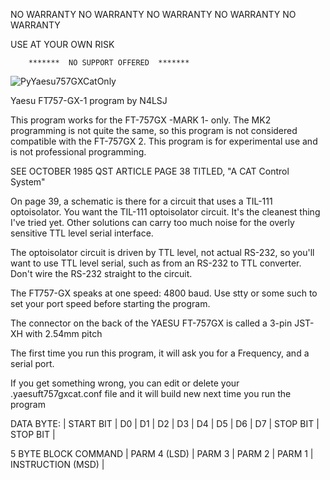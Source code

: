 
NO WARRANTY
NO WARRANTY
NO WARRANTY
NO WARRANTY
NO WARRANTY

USE AT YOUR OWN RISK

        *******  NO SUPPORT OFFERED  *******

![PyYaesu757GXCatOnly](https://user-images.githubusercontent.com/76819904/107883968-2f396980-6ec0-11eb-998e-cba89e6d7e38.png)

Yaesu FT757-GX-1 program by N4LSJ

This program works for the FT-757GX -MARK 1- only.  The MK2 programming
is not quite the same, so this program is not considered compatible
with the FT-757GX 2.   This program is for experimental use and is
not professional programming.

SEE OCTOBER 1985 QST ARTICLE PAGE 38 TITLED, "A CAT Control System"

On page 39, a schematic is there for a circuit that uses a TIL-111
optoisolator.  You want the TIL-111 optoisolator circuit.  It's the
cleanest thing I've tried yet.  Other solutions can carry too much
noise for the overly sensitive TTL level serial interface.

The optoisolator circuit is driven by TTL level, not actual RS-232,
so you'll want to use TTL level serial, such as from an RS-232 to
TTL converter.  Don't wire the RS-232 straight to the circuit.

The FT757-GX speaks at one speed: 4800 baud.  Use stty or some such
to set your port speed before starting the program.

The connector on the back of the YAESU FT-757GX is called a
3-pin JST-XH with 2.54mm pitch

The first time you run this program, it will ask you for 
a Frequency, and a serial port.

If you get something wrong, you can edit or delete your .yaesuft757gxcat.conf
file and it will build new next time you run the program


DATA BYTE:
| START BIT | D0 | D1 | D2 | D3 | D4 | D5 | D6 | D7 | STOP BIT | STOP BIT |

5 BYTE BLOCK COMMAND
| PARM 4 (LSD) | PARM 3 | PARM 2 | PARM 1 | INSTRUCTION (MSD) |


